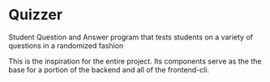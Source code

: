 # Quizzer

Student Question and Answer program that tests students on a variety of questions in a randomized fashion

This is the inspiration for the entire project. Its components serve as the the base for a portion of the backend and all of the frontend-cli.

